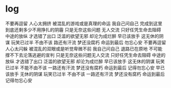 # log

不要再逗留 人心太拥挤
被混乱的游戏或是真理的命运
我自己问自己 完成到这里
到底还剩多少不用挣扎的阴霾
只是无奈这些问题 无人交流
只好任凭生命去阻碍
中途的放纵 才选错了出口
泛滥的欲望无邪 却沦为成烂醉
早已该放手 这无休的阴谋
玩笑已过半 不由不该
路还有汗流 梦还没腐朽
命运到最后 勿忘心安
不要再逗留 人心太闪躲
被混乱的双眼或是听觉卑微不前
我自己问自己 退路已在原地
不可能撑不下去沦落逃避的宣判
只是无奈这些问题无人交流
只好任凭生命去阻碍
中途的放纵 才选错了出口
泛滥的欲望无邪 却沦为成烂醉
早已该放手 这无休的阴谋
玩笑已过半 不能不由不该
一路还有汗流 梦还没有腐朽
命运到最后 记得勿忘心安
早已该放手 无休的阴谋
玩笑已过半 不由不该
一路还有汗流 梦还没有腐朽
命运到最后 记得勿忘心安